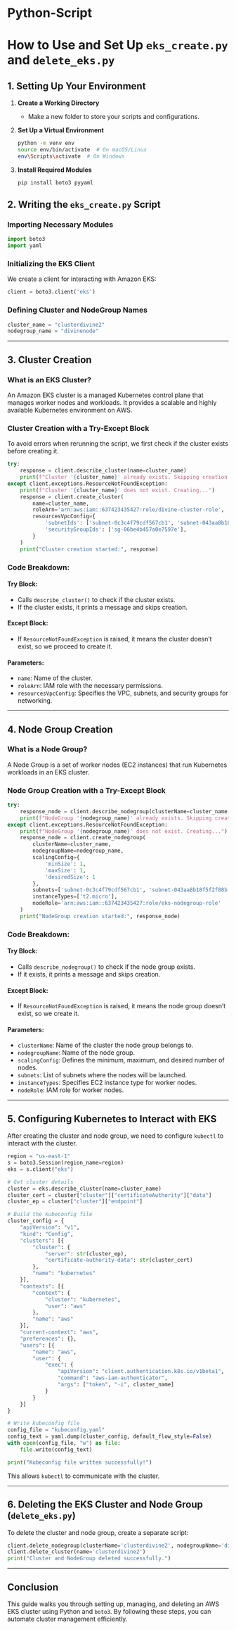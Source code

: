 # Python-Script
# How to Use and Set Up `eks_create.py` and `delete_eks.py`

## **1. Setting Up Your Environment**
1. **Create a Working Directory**
   - Make a new folder to store your scripts and configurations.

2. **Set Up a Virtual Environment**
   ```sh
   python -m venv env
   source env/bin/activate  # On macOS/Linux
   env\Scripts\activate  # On Windows
   ```

3. **Install Required Modules**
   ```sh
   pip install boto3 pyyaml
   ```

## **2. Writing the `eks_create.py` Script**
### **Importing Necessary Modules**
```python
import boto3
import yaml
```

### **Initializing the EKS Client**
We create a client for interacting with Amazon EKS:
```python
client = boto3.client('eks')
```

### **Defining Cluster and NodeGroup Names**
```python
cluster_name = "clusterdivine2"
nodegroup_name = "divinenode"
```

---

## **3. Cluster Creation**
### **What is an EKS Cluster?**
An Amazon EKS cluster is a managed Kubernetes control plane that manages worker nodes and workloads. It provides a scalable and highly available Kubernetes environment on AWS.

### **Cluster Creation with a Try-Except Block**
To avoid errors when rerunning the script, we first check if the cluster exists before creating it.

```python
try:
    response = client.describe_cluster(name=cluster_name)
    print(f"Cluster '{cluster_name}' already exists. Skipping creation.")
except client.exceptions.ResourceNotFoundException:
    print(f"Cluster '{cluster_name}' does not exist. Creating...")
    response = client.create_cluster(
        name=cluster_name,
        roleArn='arn:aws:iam::637423435427:role/divine-cluster-role',
        resourcesVpcConfig={
            'subnetIds': ['subnet-0c3c4f79cdf567cb1', 'subnet-043aa8b18f5f2f88b'],
            'securityGroupIds': ['sg-06be4b457a0e7597e'],
        }
    )
    print("Cluster creation started:", response)
```

### **Code Breakdown:**
#### **Try Block:**
- Calls `describe_cluster()` to check if the cluster exists.
- If the cluster exists, it prints a message and skips creation.

#### **Except Block:**
- If `ResourceNotFoundException` is raised, it means the cluster doesn’t exist, so we proceed to create it.

#### **Parameters:**
- `name`: Name of the cluster.
- `roleArn`: IAM role with the necessary permissions.
- `resourcesVpcConfig`: Specifies the VPC, subnets, and security groups for networking.

---

## **4. Node Group Creation**
### **What is a Node Group?**
A Node Group is a set of worker nodes (EC2 instances) that run Kubernetes workloads in an EKS cluster.

### **Node Group Creation with a Try-Except Block**
```python
try:
    response_node = client.describe_nodegroup(clusterName=cluster_name, nodegroupName=nodegroup_name)
    print(f"NodeGroup '{nodegroup_name}' already exists. Skipping creation.")
except client.exceptions.ResourceNotFoundException:
    print(f"NodeGroup '{nodegroup_name}' does not exist. Creating...")
    response_node = client.create_nodegroup(
        clusterName=cluster_name,
        nodegroupName=nodegroup_name,
        scalingConfig={
            'minSize': 1,
            'maxSize': 1,
            'desiredSize': 1
        },
        subnets=['subnet-0c3c4f79cdf567cb1', 'subnet-043aa8b18f5f2f88b'],
        instanceTypes=['t2.micro'],
        nodeRole='arn:aws:iam::637423435427:role/eks-nodegroup-role'
    )
    print("NodeGroup creation started:", response_node)
```

### **Code Breakdown:**
#### **Try Block:**
- Calls `describe_nodegroup()` to check if the node group exists.
- If it exists, it prints a message and skips creation.

#### **Except Block:**
- If `ResourceNotFoundException` is raised, it means the node group doesn’t exist, so we create it.

#### **Parameters:**
- `clusterName`: Name of the cluster the node group belongs to.
- `nodegroupName`: Name of the node group.
- `scalingConfig`: Defines the minimum, maximum, and desired number of nodes.
- `subnets`: List of subnets where the nodes will be launched.
- `instanceTypes`: Specifies EC2 instance type for worker nodes.
- `nodeRole`: IAM role for worker nodes.

---

## **5. Configuring Kubernetes to Interact with EKS**
After creating the cluster and node group, we need to configure `kubectl` to interact with the cluster.

```python
region = "us-east-1"
s = boto3.Session(region_name=region)
eks = s.client("eks")

# Get cluster details
cluster = eks.describe_cluster(name=cluster_name)
cluster_cert = cluster["cluster"]["certificateAuthority"]["data"]
cluster_ep = cluster["cluster"]["endpoint"]

# Build the kubeconfig file
cluster_config = {
    "apiVersion": "v1",
    "kind": "Config",
    "clusters": [{
        "cluster": {
            "server": str(cluster_ep),
            "certificate-authority-data": str(cluster_cert)
        },
        "name": "kubernetes"
    }],
    "contexts": [{
        "context": {
            "cluster": "kubernetes",
            "user": "aws"
        },
        "name": "aws"
    }],
    "current-context": "aws",
    "preferences": {},
    "users": [{
        "name": "aws",
        "user": {
            "exec": {
                "apiVersion": "client.authentication.k8s.io/v1beta1",
                "command": "aws-iam-authenticator",
                "args": ["token", "-i", cluster_name]
            }
        }
    }]
}

# Write kubeconfig file
config_file = "kubeconfig.yaml"
config_text = yaml.dump(cluster_config, default_flow_style=False)
with open(config_file, "w") as file:
    file.write(config_text)

print("Kubeconfig file written successfully!")
```

This allows `kubectl` to communicate with the cluster.

---

## **6. Deleting the EKS Cluster and Node Group (`delete_eks.py`)**
To delete the cluster and node group, create a separate script:

```python
client.delete_nodegroup(clusterName='clusterdivine2', nodegroupName='divinenode')
client.delete_cluster(name='clusterdivine2')
print("Cluster and NodeGroup deleted successfully.")
```

---

## **Conclusion**
This guide walks you through setting up, managing, and deleting an AWS EKS cluster using Python and `boto3`. By following these steps, you can automate cluster management efficiently.


